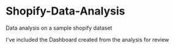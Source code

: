 # Shopify-Data-Analysis
Data analysis on a sample shopify dataset

I've included the Dashboard created from the analysis for review

